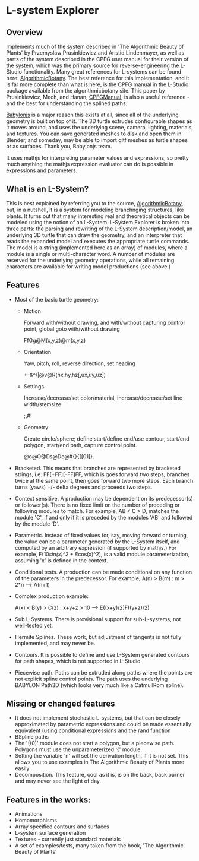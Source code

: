 # L-system Explorer
## Overview

  Implements much of the system described in 'The Algorithmic Beauty of Plants' by Przemyslaw Prusinkiewicz and Aristid Lindenmayer, as well as parts of the system described in the CPFG user manual for their version of the system, which was the primary source for reverse-engineering the L-Studio functionality. Many great references for L-systems can be found here: [AlgorithmicBotany](http://algorithmicbotany.org/papers/ "Algorithmic Botany"). The best reference for this implementation, and it is far more complete than what is here, is the CPFG manual in the L-Studio package available from the algorithmicbotany site. This paper by Prusinkiewicz, Mech, and Hanan, [CPFGManual](https://prism.ucalgary.ca/bitstream/handle/1880/45607/1997-599-01.pdf?sequence=2 "Mech dissertation"), is also a useful reference - and the best for understanding the splined paths.

 [Babylonjs](https://babylonjs.com) is a major reason this exists at all, since all of the underlying geometry is built on top of it. The 3D turtle extrudes configurable shapes as it moves around, and uses the underlying scene, camera, lighting, materials, and textures. You can save generated meshes to disk and open them in Blender, and someday, may be able to import gltf meshes as turtle shapes or as surfaces. Thank you, Babylonjs team. 

  It uses mathjs for interpreting parameter values and expressions, so pretty much anything the mathjs expression evaluator can do is possible in expressions and parameters.

## What is an L-System?
   This is best explained by referring you to the source, [AlgorithmicBotany](http://algorithmicbotany.org/papers/#abop), but, in a nutshell, it is a system for modeling branchnging structures, like plants. It turns out that many interesting real and theoretical objects can be modeled using the notion of an L-System. L-System Explorer is broken into three parts: the parsing and rewriting of the L-System description/model, an underlying 3D turtle that can draw the geometry, and an interpreter that reads the expanded model and executes the appropriate turtle commands. 
   The model is a string (implemented here as an array) of modules, where a module is a single or multi-character word. A number of modules are reserved for the underlying geometry operations, while all remaining characters are available for writing model productions (see above.) 
   
## Features
  * Most of the basic turtle geometry:
  
      * Motion

        Forward with/without drawing, and with/without capturing control point, global goto with/without drawing

        FfGg@M(x,y,z)@m(x,y,z) 
      * Orientation

        Yaw, pitch, roll, reverse direction, set heading  

    	+-&^/\|@v@R(hx,hy,hz[,ux,uy,uz])
      * Settings

    	Increase/decrease/set color/material, increase/decrease/set line width/stemsize

        ;,#!
      * Geometry
  
        Create circle/sphere; define start/define end/use contour, start/end polygon, start/end path, capture control point.

        @o@O@Ds@De@#{}{([01]}.
  * Bracketed.
    This means that branches are represented by bracketed strings, i.e. FF[+FF][-FF]FF, which is goes forward two steps, branches twice at the same point, then goes forward two more steps. Each branch turns (yaws) +/- delta degrees and proceeds two steps.
  * Context sensitive. 
    A production may be dependent on its predecessor(s) or follower(s). There is no fixed limit on the number of preceding or following modules to match. For example, AB < C > D, matches the module 'C', if and only if it is preceded by the modules 'AB' and followed by the module 'D'.
  * Parametric. 
    Instead of fixed values for, say, moving forward or turning, the value can be a parameter generated by the L-System itself, and computed by an arbitrary expression (if supported by mathjs.) For example, F(10*sin(x)^2 + 8*cos(x)^2), is a valid module parameterization, assuming 'x' is defined in the context.
  * Conditional tests.
    A production can be made conditional on any function of the parameters in the predecessor. For example, A(n) > B(m) : m > 2*n --> A(n+1)
	
  * Complex production example:

    A(x) < B(y) > C(z) : x+y+z > 10 --> E((x+y)/2)F((y+z)/2)

  * Sub L-Systems. 
    There is provisional support for sub-L-systems, not well-tested yet.
  * Hermite Splines.
    These work, but adjustment of tangents is not fully implemented, and may never be.
  *	Contours.
    It is possible to define and use L-System generated contours for path shapes, which is not supported in L-Studio
  * Piecewise path.
    Paths can be extruded along paths where the points are not explicit spline control points. The path uses the underlying BABYLON Path3D (which looks very much like a CatmullRom spline).

## Missing or changed features
  * It does not implement stochastic L-systems, but that can be closely approximated by parametric expressions and could be made essentially equivalent (using conditional expressions and the rand function
  * BSpline paths
  * The '{(0)' module does not start a polygon, but a piecewise path. Polygons must use the unparameterized '{' module.
  * Setting the variable 'n' will set the derivation length, if it is not set. This allows you to use examples in The Algorithmic Beauty of Plants more easily
  * Decomposition. This feature, cool as it is, is on the back, back burner and may never see the light of day.

## Features in the  works:

   * Animations
   * Homomorphisms
   * Array specified contours and surfaces
   * L-system surface generation
   * Textures - currently just standard materials
   * A set of examples/tests, many taken from the book, 'The Algorithmic Beauty of Plants'
   
   
  
